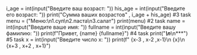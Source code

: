 i_age = int(input("Введите ваш возраст: "))
his_age = int(input("Введите его возраст: "))
print("Сумма ваших возрастов" ,  i_age + his_age)
#3 task
menu = ("Меню:\n1.суп\n2.паста\n3.салат")
print(menu)
#2 task
name = int(input("Введите ваше имя: "))
fullname = int(input("Введите вашу фамилию: "))
print(f"Привет, {name} {fullname}")
#4 task
print("***\n***\n***")
#5 task
x = int(input("Введите число x: "))
print(f" {x-3 , x-2 ,x-1}\n {x}\n {x+3 , x+2 , x+1}")
